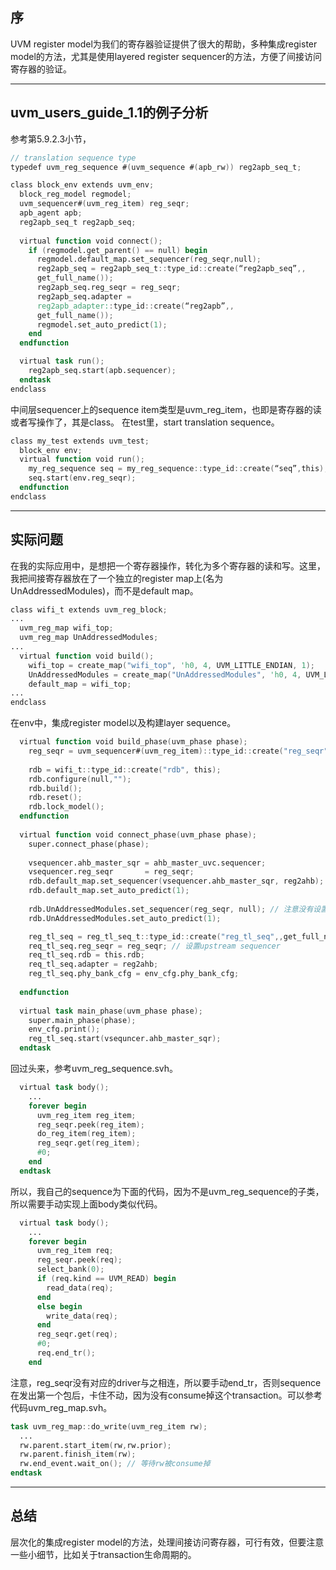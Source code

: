 ## 序

UVM register model为我们的寄存器验证提供了很大的帮助，多种集成register model的方法，尤其是使用layered register sequencer的方法，方便了间接访问寄存器的验证。

---

## uvm_users_guide_1.1的例子分析

参考第5.9.2.3小节，

```verilog
// translation sequence type
typedef uvm_reg_sequence #(uvm_sequence #(apb_rw)) reg2apb_seq_t;

class block_env extends uvm_env;
  block_reg_model regmodel;
  uvm_sequencer#(uvm_reg_item) reg_seqr;
  apb_agent apb;
  reg2apb_seq_t reg2apb_seq;
  
  virtual function void connect();
    if (regmodel.get_parent() == null) begin
      regmodel.default_map.set_sequencer(reg_seqr,null);
      reg2apb_seq = reg2apb_seq_t::type_id::create(“reg2apb_seq”,,
      get_full_name());
      reg2apb_seq.reg_seqr = reg_seqr;
      reg2apb_seq.adapter =
      reg2apb_adapter::type_id::create(“reg2apb”,,
      get_full_name());
      regmodel.set_auto_predict(1);
    end
  endfunction

  virtual task run();
    reg2apb_seq.start(apb.sequencer);
  endtask
endclass
```

中间层sequencer上的sequence item类型是uvm_reg_item，也即是寄存器的读或者写操作了，其是class。
在test里，start translation sequence。
```verilog
class my_test extends uvm_test;
  block_env env;
  virtual function void run();
    my_reg_sequence seq = my_reg_sequence::type_id::create(“seq”,this);
    seq.start(env.reg_seqr);
  endfunction
endclass
```
---
## 实际问题
在我的实际应用中，是想把一个寄存器操作，转化为多个寄存器的读和写。这里，我把间接寄存器放在了一个独立的register map上(名为UnAddressedModules)，而不是default map。
```verilog
class wifi_t extends uvm_reg_block;
...
  uvm_reg_map wifi_top;
  uvm_reg_map UnAddressedModules;
...
  virtual function void build();
    wifi_top = create_map("wifi_top", 'h0, 4, UVM_LITTLE_ENDIAN, 1);
    UnAddressedModules = create_map("UnAddressedModules", 'h0, 4, UVM_LITTLE_ENDIAN, 1);
    default_map = wifi_top;
...    
endclass
```

在env中，集成register model以及构建layer sequence。
```verilog
  virtual function void build_phase(uvm_phase phase);
    reg_seqr = uvm_sequencer#(uvm_reg_item)::type_id::create("reg_seqr", this);
    
    rdb = wifi_t::type_id::create("rdb", this);
    rdb.configure(null,"");
    rdb.build();
    rdb.reset();
    rdb.lock_model();
  endfunction
  
  virtual function void connect_phase(uvm_phase phase);
    super.connect_phase(phase);
    
    vsequencer.ahb_master_sqr = ahb_master_uvc.sequencer;
    vsequencer.reg_seqr       = reg_seqr;
    rdb.default_map.set_sequencer(vsequencer.ahb_master_sqr, reg2ahb);
    rdb.default_map.set_auto_predict(1);
    
    rdb.UnAddressedModules.set_sequencer(reg_seqr, null); // 注意没有设置adapter
    rdb.UnAddressedModules.set_auto_predict(1);

    reg_tl_seq = reg_tl_seq_t::type_id::create("reg_tl_seq",,get_full_name());
    req_tl_seq.reg_seqr = reg_seqr; // 设置upstream sequencer
    req_tl_seq.rdb = this.rdb;
    req_tl_seq.adapter = reg2ahb;
    reg_tl_seq.phy_bank_cfg = env_cfg.phy_bank_cfg;
    
  endfunction
    
  virtual task main_phase(uvm_phase phase);
    super.main_phase(phase);
    env_cfg.print();
    reg_tl_seq.start(vsequncer.ahb_master_sqr);
  endtask
```

回过头来，参考uvm_reg_sequence.svh。
```verilog
  virtual task body();
    ...
    forever begin
      uvm_reg_item reg_item;
      reg_seqr.peek(reg_item);
      do_reg_item(reg_item);
      reg_seqr.get(reg_item);
      #0;
    end
  endtask
```

所以，我自己的sequence为下面的代码，因为不是uvm_reg_sequence的子类，所以需要手动实现上面body类似代码。
```verilog
  virtual task body();
    ...
    forever begin
      uvm_reg_item req;
      reg_seqr.peek(req);
      select_bank(0);
      if (req.kind == UVM_READ) begin
        read_data(req);
      end
      else begin
        write_data(req);
      end
      reg_seqr.get(req);
      #0;
      req.end_tr();
    end
```

注意，reg_seqr没有对应的driver与之相连，所以要手动end_tr，否则sequence在发出第一个包后，卡住不动，因为没有consume掉这个transaction。可以参考代码uvm_reg_map.svh。
```verilog
task uvm_reg_map::do_write(uvm_reg_item rw);
  ...
  rw.parent.start_item(rw,rw.prior);
  rw.parent.finish_item(rw);
  rw.end_event.wait_on(); // 等待rw被consume掉
endtask
```
---
## 总结
  层次化的集成register model的方法，处理间接访问寄存器，可行有效，但要注意一些小细节，比如关于transaction生命周期的。
